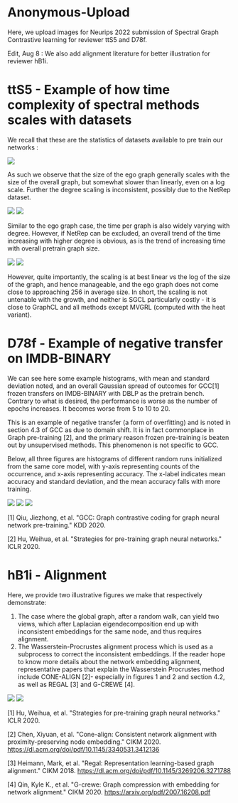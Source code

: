 # Anonymous-Upload
Here, we upload images for Neurips 2022 submission of Spectral Graph Contrastive learning for reviewer ttS5 and D78f.

Edit, Aug 8 : We also add alignment literature for better illustration for reviewer hB1i.

# ttS5 - Example of how time complexity of spectral methods scales with datasets

We recall that these are the statistics of datasets available to pre train our networks : 

![](./datasetdetails.png)

As such we observe that the size of the ego graph generally scales with the size of the overall graph, but somewhat slower than linearly, even on a log scale. Further the degree scaling is inconsistent, possibly due to the NetRep dataset.

![](./egoversussize_labeled_fixed.png)
![](./egographanddegree_labeled.png)

Similar to the ego graph case, the time per graph is also widely varying with degree. However, if NetRep can be excluded, an overall trend of the time increasing with higher degree is obvious, as is the trend of increasing time with overall pretrain graph size.

![](./timeversusnode.png)
![](./timeversusdegree.png)

However, quite importantly, the scaling is at best linear vs the log of the size of the graph, and hence manageable, and the ego graph does not come close to approaching 256 in average size. In short, the scaling is not untenable with the growth, and neither is SGCL particularly costly - it is close to GraphCL and all methods except MVGRL (computed with the heat variant).

# D78f - Example of negative transfer on IMDB-BINARY

We can see here some example histograms, with mean and standard deviation noted, and an overall Gaussian spread of outcomes for GCC[1] frozen transfers on IMDB-BINARY with DBLP as the pretrain bench. Contrary to what is desired, the performance is worse as the number of epochs increases. It becomes worse from 5 to 10 to 20.

This is an example of negative transfer (a form of overfitting) and is noted in section 4.3 of GCC as due to domain shift. It is in fact commonplace in Graph pre-training [2], and the primary reason frozen pre-training is beaten out by unsupervised methods. This phenomenon is not specific to GCC.

Below, all three figures are histograms of different random runs initialized from the same core model, with y-axis representing counts of the occurrence, and x-axis representing accuracy. The x-label indicates mean accuracy and standard deviation, and the mean accuracy falls with more training.

![](./imdb-binary_5.jpg)
![](./imdb-binary_10.jpg)
![](./imdb-binary_20.jpg)

[1] Qiu, Jiezhong, et al. "GCC: Graph contrastive coding for graph neural network pre-training." KDD 2020.

[2] Hu, Weihua, et al. "Strategies for pre-training graph neural networks."  ICLR 2020.

# hB1i - Alignment

Here, we provide two illustrative figures we make that respectively demonstrate:
1.	The case where the global graph, after a random walk, can yield two views, which after Laplacian eigendecomposition end up with inconsistent embeddings for the same node, and thus requires alignment.
2.	The Wasserstein-Procrustes alignment process which is used as a subprocess to correct the inconsistent embeddings.
If the reader hope to know more details about the network embedding alignment, representative papers that explain the Wasserstein Procrustes method include CONE-ALIGN [2]- especially in figures 1 and 2 and section 4.2, as well as REGAL [3] and G-CREWE [4]. 

![](./alignment_take2.jpg)
![](./Alignment_edited_page-0001.jpg)

[1] Hu, Weihua, et al. "Strategies for pre-training graph neural networks."  ICLR 2020.

[2] Chen, Xiyuan, et al. "Cone-align: Consistent network alignment with proximity-preserving node embedding." CIKM 2020. https://dl.acm.org/doi/pdf/10.1145/3340531.3412136

[3] Heimann, Mark, et al. "Regal: Representation learning-based graph alignment." CIKM 2018. https://dl.acm.org/doi/pdf/10.1145/3269206.3271788

[4] Qin, Kyle K., et al. "G-crewe: Graph compression with embedding for network alignment." CIKM 2020. https://arxiv.org/pdf/2007.16208.pdf
